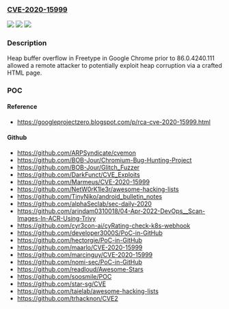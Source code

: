 ### [CVE-2020-15999](https://cve.mitre.org/cgi-bin/cvename.cgi?name=CVE-2020-15999)
![](https://img.shields.io/static/v1?label=Product&message=Chrome&color=blue)
![](https://img.shields.io/static/v1?label=Version&message=%3C%2086.0.4240.111%20&color=brighgreen)
![](https://img.shields.io/static/v1?label=Vulnerability&message=Heap%20buffer%20overflow&color=brighgreen)

### Description

Heap buffer overflow in Freetype in Google Chrome prior to 86.0.4240.111 allowed a remote attacker to potentially exploit heap corruption via a crafted HTML page.

### POC

#### Reference
- https://googleprojectzero.blogspot.com/p/rca-cve-2020-15999.html

#### Github
- https://github.com/ARPSyndicate/cvemon
- https://github.com/BOB-Jour/Chromium-Bug-Hunting-Project
- https://github.com/BOB-Jour/Glitch_Fuzzer
- https://github.com/DarkFunct/CVE_Exploits
- https://github.com/Marmeus/CVE-2020-15999
- https://github.com/NetW0rK1le3r/awesome-hacking-lists
- https://github.com/TinyNiko/android_bulletin_notes
- https://github.com/alphaSeclab/sec-daily-2020
- https://github.com/arindam0310018/04-Apr-2022-DevOps__Scan-Images-In-ACR-Using-Trivy
- https://github.com/cyr3con-ai/cyRating-check-k8s-webhook
- https://github.com/developer3000S/PoC-in-GitHub
- https://github.com/hectorgie/PoC-in-GitHub
- https://github.com/maarlo/CVE-2020-15999
- https://github.com/marcinguy/CVE-2020-15999
- https://github.com/nomi-sec/PoC-in-GitHub
- https://github.com/readloud/Awesome-Stars
- https://github.com/soosmile/POC
- https://github.com/star-sg/CVE
- https://github.com/taielab/awesome-hacking-lists
- https://github.com/trhacknon/CVE2

